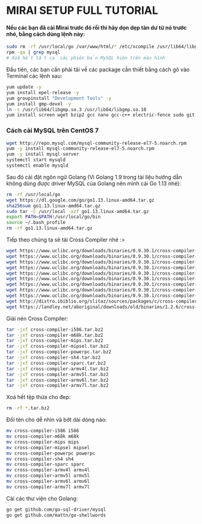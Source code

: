 
# MIRAI SETUP FULL TUTORIAL

#### Nếu các bạn đã cài Mirai trước đó rồi thì hãy dọn dẹp tàn dư từ nó trước nhé, bằng cách dùng lệnh này:

```bash
sudo rm -rf /usr/local/go /var/www/html/* /etc/xcompile /usr/lib64/libgmp.so.10
rpm -qa | grep mysql
# Xoá hết tất cả các phiên bản MySQL hiện trên màn hình
```

Đầu tiên, các bạn cần phải tải về các package cần thiết bằng cách gõ vào Terminal các lệnh sau:

```bash
yum update -y
yum install epel-release -y
yum groupinstall "Development Tools" -y
yum install gmp-devel -y
ln -s /usr/lib64/libgmp.so.3 /usr/lib64/libgmp.so.10
yum install screen wget bzip2 gcc nano gcc-c++ electric-fence sudo git libc6-dev httpd xinetd tftpd tftp-server mysql-client mysql-server gcc glibc-static -y
```

### Cách cài MySQL trên CentOS 7

```bash
wget http://repo.mysql.com/mysql-community-release-el7-5.noarch.rpm
yum -y install mysql-community-release-el7-5.noarch.rpm
yum -y install mysql-server
systemctl start mysqld
systemctl enable mysqld
```

Sau đó cài đặt ngôn ngữ Golang (Vì Golang 1.9 trong tài liệu hướng dẫn không dùng được driver MySQL của Golang nên mình cài Go 1.13 nhé):

```bash
rm -rf /usr/local/go 
wget https://dl.google.com/go/go1.13.linux-amd64.tar.gz
sha256sum go1.13.linux-amd64.tar.gz
sudo tar -C /usr/local -xzf go1.13.linux-amd64.tar.gz
export PATH=$PATH:/usr/local/go/bin
source ~/.bash_profile
rm -rf go1.13.linux-amd64.tar.gz
```

Tiếp theo chúng ta sẽ tải Cross Compiler nhé :>

```bash
wget https://www.uclibc.org/downloads/binaries/0.9.30.1/cross-compiler-i586.tar.bz2
wget https://www.uclibc.org/downloads/binaries/0.9.30.1/cross-compiler-m68k.tar.bz2
wget https://www.uclibc.org/downloads/binaries/0.9.30.1/cross-compiler-mips.tar.bz2
wget https://www.uclibc.org/downloads/binaries/0.9.30.1/cross-compiler-mipsel.tar.bz2
wget https://www.uclibc.org/downloads/binaries/0.9.30.1/cross-compiler-powerpc.tar.bz2
wget https://www.uclibc.org/downloads/binaries/0.9.30.1/cross-compiler-sh4.tar.bz2
wget https://www.uclibc.org/downloads/binaries/0.9.30.1/cross-compiler-sparc.tar.bz2
wget https://www.uclibc.org/downloads/binaries/0.9.30.1/cross-compiler-armv4l.tar.bz2
wget https://www.uclibc.org/downloads/binaries/0.9.30.1/cross-compiler-armv5l.tar.bz2
wget http://distro.ibiblio.org/slitaz/sources/packages/c/cross-compiler-armv6l.tar.bz2
wget https://landley.net/aboriginal/downloads/old/binaries/1.2.6/cross-compiler-armv7l.tar.bz2
```

Giải nén Cross Compiler:
```bash
tar -jxf cross-compiler-i586.tar.bz2
tar -jxf cross-compiler-m68k.tar.bz2
tar -jxf cross-compiler-mips.tar.bz2
tar -jxf cross-compiler-mipsel.tar.bz2
tar -jxf cross-compiler-powerpc.tar.bz2
tar -jxf cross-compiler-sh4.tar.bz2
tar -jxf cross-compiler-sparc.tar.bz2
tar -jxf cross-compiler-armv4l.tar.bz2
tar -jxf cross-compiler-armv5l.tar.bz2
tar -jxf cross-compiler-armv6l.tar.bz2
tar -jxf cross-compiler-armv7l.tar.bz2
```

Xoá hết tệp thừa cho đep:
```bash
rm -rf *.tar.bz2
```

Đổi tên cho dễ nhìn và bớt dài dòng nào:

```bash
mv cross-compiler-i586 i586
mv cross-compiler-m68k m68k
mv cross-compiler-mips mips
mv cross-compiler-mipsel mipsel
mv cross-compiler-powerpc powerpc
mv cross-compiler-sh4 sh4
mv cross-compiler-sparc sparc
mv cross-compiler-armv4l armv4l
mv cross-compiler-armv5l armv5l
mv cross-compiler-armv6l armv6l
mv cross-compiler-armv7l armv7l
```

Cài các thư viện cho Golang:
```bash
go get github.com/go-sql-driver/mysql
go get github.com/mattn/go-shellwords
```

